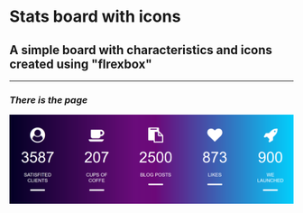 # Stats board with icons

## A simple board with characteristics and icons created using "flrexbox"

---

### _There is the page_

<img src="img/image.png" alt="page">
